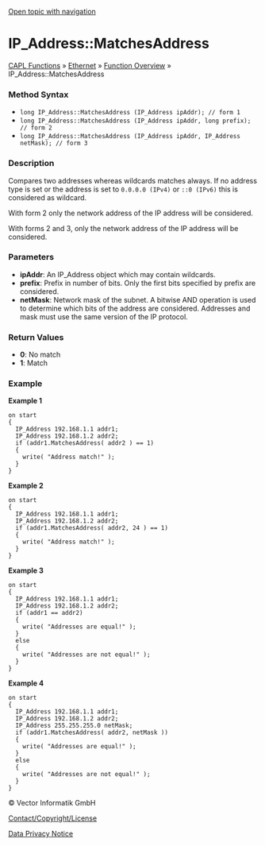 [Open topic with navigation](../../../../../CANoeDEFamily.htm#Topics/CAPLFunctions/IP/Methods/CAPLfunctionMatchesAddress.md)

# IP_Address::MatchesAddress

[CAPL Functions](../../CAPLfunctions.md) » [Ethernet](../CAPLEthernetStartPage.md) » [Function Overview](../CAPLfunctionsIPOverview.md) » IP_Address::MatchesAddress

### Method Syntax

- `long IP_Address::MatchesAddress (IP_Address ipAddr); // form 1`
- `long IP_Address::MatchesAddress (IP_Address ipAddr, long prefix); // form 2`
- `long IP_Address::MatchesAddress (IP_Address ipAddr, IP_Address netMask); // form 3`

### Description

Compares two addresses whereas wildcards matches always. If no address type is set or the address is set to `0.0.0.0 (IPv4)` or `::0 (IPv6)` this is considered as wildcard.

With form 2 only the network address of the IP address will be considered.

With forms 2 and 3, only the network address of the IP address will be considered.

### Parameters

- **ipAddr**: An IP_Address object which may contain wildcards.
- **prefix**: Prefix in number of bits. Only the first bits specified by prefix are considered.
- **netMask**: Network mask of the subnet. A bitwise AND operation is used to determine which bits of the address are considered. Addresses and mask must use the same version of the IP protocol.

### Return Values

- **0**: No match
- **1**: Match

### Example

**Example 1**

```plaintext
on start
{
  IP_Address 192.168.1.1 addr1;
  IP_Address 192.168.1.2 addr2;
  if (addr1.MatchesAddress( addr2 ) == 1)
  {
    write( "Address match!" );
  }
}
```

**Example 2**

```plaintext
on start
{
  IP_Address 192.168.1.1 addr1;
  IP_Address 192.168.1.2 addr2;
  if (addr1.MatchesAddress( addr2, 24 ) == 1)
  {
    write( "Address match!" );
  }
}
```

**Example 3**

```plaintext
on start
{
  IP_Address 192.168.1.1 addr1;
  IP_Address 192.168.1.2 addr2;
  if (addr1 == addr2)
  {
    write( "Addresses are equal!" );
  }
  else
  {
    write( "Addresses are not equal!" );
  }
}
```

**Example 4**

```plaintext
on start
{
  IP_Address 192.168.1.1 addr1;
  IP_Address 192.168.1.2 addr2;
  IP_Address 255.255.255.0 netMask;
  if (addr1.MatchesAddress( addr2, netMask ))
  {
    write( "Addresses are equal!" );
  }
  else
  {
    write( "Addresses are not equal!" );
  }
}
```

© Vector Informatik GmbH

[Contact/Copyright/License](../../../Shared/ContactCopyrightLicense.md)

[Data Privacy Notice](https://www.vector.com/int/en/company/get-info/privacy-policy/)